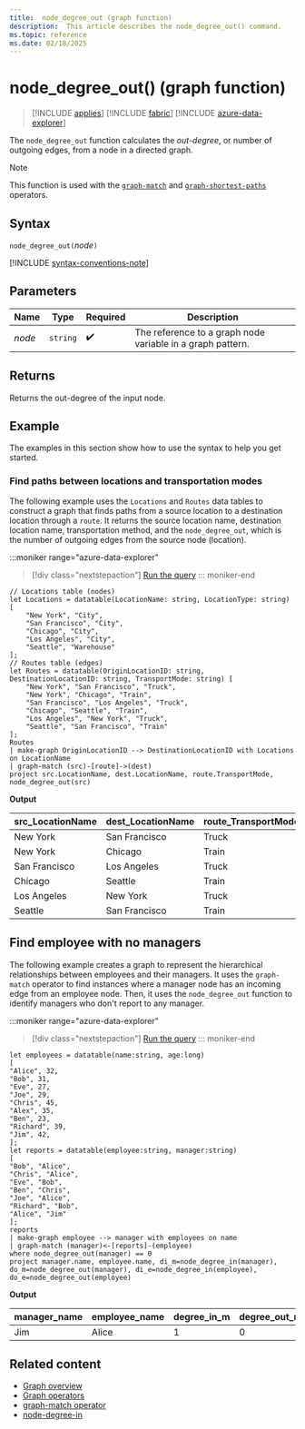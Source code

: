 ```yaml
---
title:  node_degree_out (graph function)
description:  This article describes the node_degree_out() command.
ms.topic: reference
ms.date: 02/18/2025
---
```


# node_degree_out() (graph function)

> [!INCLUDE [applies](../includes/applies-to-version/applies.md)] [!INCLUDE [fabric](../includes/applies-to-version/fabric.md)] [!INCLUDE [azure-data-explorer](../includes/applies-to-version/azure-data-explorer.md)]

The `node_degree_out` function calculates the *out-degree*, or number of outgoing edges, from  a node in a directed graph.

> [!NOTE]
> This function is used with the [`graph-match`](graph-match-operator.md) and [`graph-shortest-paths`](graph-shortest-paths-operator.md) operators.

## Syntax

`node_degree_out(`*node*`)`

[!INCLUDE [syntax-conventions-note](../includes/syntax-conventions-note.md)]

## Parameters

| Name | Type | Required | Description |
|---|---|---|---|
|*node*|`string`| :heavy_check_mark: |The reference to a graph node variable in a graph pattern.|

## Returns

Returns the out-degree of the input node.

## Example

The examples in this section show how to use the syntax to help you get started.

### Find paths between locations and transportation modes

The following example uses the `Locations` and `Routes` data tables to construct a graph that finds paths from a source location to a destination location through a `route`. It returns the source location name, destination location name, transportation method, and the `node_degree_out`, which is the number of outgoing edges from the source node (location).

:::moniker range="azure-data-explorer"
> [!div class="nextstepaction"]
<a href="https://dataexplorer.azure.com/clusters/help/databases/Samples?query=H4sIAAAAAAAAA32TUWuDMBSF3%2F0VF58UtL5vrDBaBoOug60wRikljZeYVRNJrpTCfvyinW203Xw8J%2FfE83nNMlhozkhqZYHYrkSIlM7RxkGJ5HkPkDNi3YmoV5eswjuwZKQSyfns6lif1RjWAbgnXOIBPrXZhwmEM0nHMDnp70zBk2GKS8v12JwVkjNxJS%2B0hUclsER7FYeMqMRW%2FmAGC91YDIPNfZBl8KYbwnNJzEVf8tfwG74aKaTqGz3PLy3naEmqTr5lr1wXW2tDLw7ivxSumq9Mw%2Fd9kQGvCwYXL9Wf7EZgBoFeiAdpkDca919hEOXN3yjRBrbET1SDb6jYHlNhWF3AGCuk6fQ2UThIKrz10wr8rXOxXWJaMeIFRNbwOF2b9spNOo3c%2FlIc1EZ%2FISdw5sQfTqD1R1I3Oxl8vgTaP2GbozCIW%2Bd31%2FwACegTXTIDAAA%3D" target="_blank">Run the query</a>
::: moniker-end

```kusto
// Locations table (nodes)
let Locations = datatable(LocationName: string, LocationType: string) [
    "New York", "City",
    "San Francisco", "City",
    "Chicago", "City",
    "Los Angeles", "City",
    "Seattle", "Warehouse"
];
// Routes table (edges)
let Routes = datatable(OriginLocationID: string, DestinationLocationID: string, TransportMode: string) [
    "New York", "San Francisco", "Truck",
    "New York", "Chicago", "Train",
    "San Francisco", "Los Angeles", "Truck",
    "Chicago", "Seattle", "Train",
    "Los Angeles", "New York", "Truck",
    "Seattle", "San Francisco", "Train"
];
Routes
| make-graph OriginLocationID --> DestinationLocationID with Locations on LocationName
| graph-match (src)-[route]->(dest)
project src.LocationName, dest.LocationName, route.TransportMode, node_degree_out(src)
```

**Output**

| src_LocationName | dest_LocationName | route_TransportMode | node_degree_out |
|--|--|--|--|
| New York | San Francisco | Truck | 2 |
| New York | Chicago | Train | 2 |
| San Francisco | Los Angeles | Truck | 1 |
| Chicago | Seattle | Train | 1 |
| Los Angeles | New York | Truck | 1 |
| Seattle | San Francisco | Train | 1 |

## Find employee with no managers

The following example creates a graph to represent the hierarchical relationships between employees and their managers. It uses the `graph-match` operator to find instances where a manager node has an incoming edge from an employee node. Then, it uses the `node_degree_out` function to identify managers who don't report to any manager.

:::moniker range="azure-data-explorer"
> [!div class="nextstepaction"]
<a href="https://dataexplorer.azure.com/clusters/help/databases/Samples?query=H4sIAAAAAAAAA12QzU7DMBCE734KK6dGShC0IEQhSBRx6ZFrVUVusooN%2FokcQ0Hi4fEmthOQL7P2zO7nleAoqF6ab4CBVrRlzp%2BThJVmCraDs0J3BWUdbKXRXU4OJHuSooGsoJt1QbKdOaG88vLlE2%2FXt17uzSjvvHzmVgy%2BuL4pMApfaEe9A42ejZevouHMtviCkb1QGPDtj%2FdEekILvbHuL1%2BkToyKaY9pQz2STnAReGaZbybmyRiRoi1%2BY3bPnDERdzEyI25AJT%2Be5x3KzrKepw3TsnyMnPQsHF%2Fs3miKK%2FfBMVMq5hpOV8GdP5SH0PpYpr%2Fn5MzBAtWmhbqFzgLU5sOlEK0qekl6a96gcXHwBY4p0uRQhrTQtaqW7YRO3ZLJj%2FjnWg79BbnOHEdTAgAA" target="_blank">Run the query</a>
::: moniker-end

```kusto
let employees = datatable(name:string, age:long)
[
"Alice", 32,
"Bob", 31,
"Eve", 27,
"Joe", 29,
"Chris", 45,
"Alex", 35,
"Ben", 23,
"Richard", 39,
"Jim", 42,
];
let reports = datatable(employee:string, manager:string)
[
"Bob", "Alice",
"Chris", "Alice",
"Eve", "Bob",
"Ben", "Chris",
"Joe", "Alice",
"Richard", "Bob",
"Alice", "Jim"
];
reports
| make-graph employee --> manager with employees on name
| graph-match (manager)<-[reports]-(employee)
where node_degree_out(manager) == 0
project manager.name, employee.name, di_m=node_degree_in(manager), do_m=node_degree_out(manager), di_e=node_degree_in(employee), do_e=node_degree_out(employee)
```

**Output**

| manager_name | employee_name | degree_in_m | degree_out_m |
|--|--|--|--|
| Jim | Alice | 1 | 0 |

## Related content

* [Graph overview](graph-overview.md)
* [Graph operators](graph-operators.md)
* [graph-match operator](graph-match-operator.md)
* [node-degree-in](node_degree_in.md)
